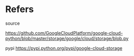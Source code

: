 # Refers
source 

https://github.com/GoogleCloudPlatform/google-cloud-python/blob/master/storage/google/cloud/storage/blob.py

pypi
https://pypi.python.org/pypi/google-cloud-storage
